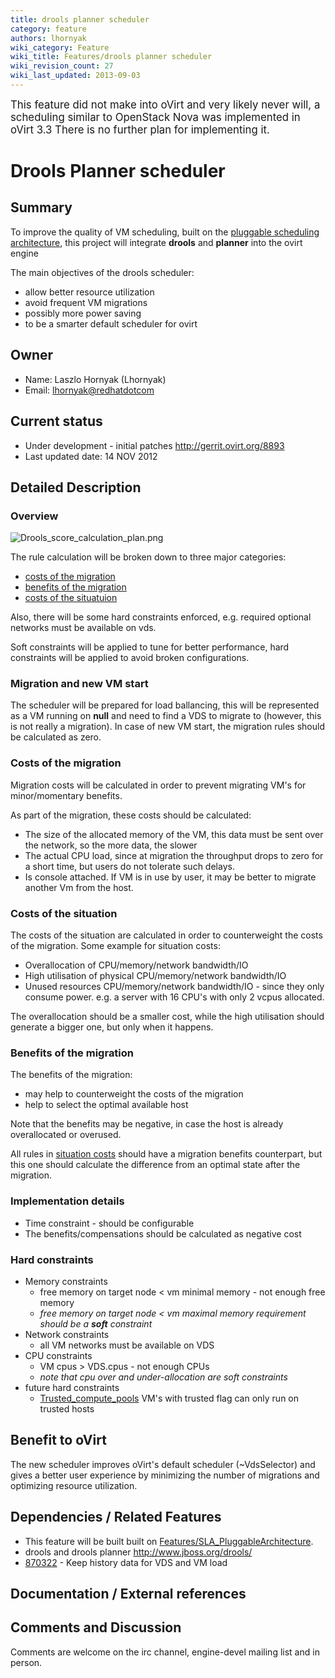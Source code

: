 ```yaml
---
title: drools planner scheduler
category: feature
authors: lhornyak
wiki_category: Feature
wiki_title: Features/drools planner scheduler
wiki_revision_count: 27
wiki_last_updated: 2013-09-03
---
```


<big> This feature did not make into oVirt and very likely never will, a scheduling similar to OpenStack Nova was implemented in oVirt 3.3 There is no further plan for implementing it. </big>

# Drools Planner scheduler

## Summary

To improve the quality of VM scheduling, built on the [pluggable scheduling architecture](/develop/release-management/features/sla/ovirtschedulerapi/), this project will integrate **drools** and **planner** into the ovirt engine

The main objectives of the drools scheduler:

*   allow better resource utilization
*   avoid frequent VM migrations
*   possibly more power saving
*   to be a smarter default scheduler for ovirt

## Owner

*   Name: Laszlo Hornyak (Lhornyak)
*   Email: <lhornyak@redhatdotcom>

## Current status

*   Under development - initial patches <http://gerrit.ovirt.org/8893>
*   Last updated date: 14 NOV 2012

## Detailed Description

### Overview

![](/images/wiki/Drools_score_calculation_plan.png "Drools_score_calculation_plan.png")

The rule calculation will be broken down to three major categories:

*   [costs of the migration](#Costs_of_the_migration)
*   [benefits of the migration](#Benefits_of_the_migration)
*   [costs of the situatuion](#Costs_of_the_situation)

Also, there will be some hard constraints enforced, e.g. required optional networks must be available on vds.

Soft constraints will be applied to tune for better performance, hard constraints will be applied to avoid broken configurations.

### Migration and new VM start

The scheduler will be prepared for load ballancing, this will be represented as a VM running on **null** and need to find a VDS to migrate to (however, this is not really a migration). In case of new VM start, the migration rules should be calculated as zero.

### Costs of the migration

Migration costs will be calculated in order to prevent migrating VM's for minor/momentary benefits.

As part of the migration, these costs should be calculated:

*   The size of the allocated memory of the VM, this data must be sent over the network, so the more data, the slower
*   The actual CPU load, since at migration the throughput drops to zero for a short time, but users do not tolerate such delays.
*   Is console attached. If VM is in use by user, it may be better to migrate another Vm from the host.

### Costs of the situation

The costs of the situation are calculated in order to counterweight the costs of the migration. Some example for situation costs:

*   Overallocation of CPU/memory/network bandwidth/IO
*   High utilisation of physical CPU/memory/network bandwidth/IO
*   Unused resources CPU/memory/network bandwidth/IO - since they only consume power. e.g. a server with 16 CPU's with only 2 vcpus allocated.

The overallocation should be a smaller cost, while the high utilisation should generate a bigger one, but only when it happens.

### Benefits of the migration

The benefits of the migration:

*   may help to counterweight the costs of the migration
*   help to select the optimal available host

Note that the benefits may be negative, in case the host is already overallocated or overused.

All rules in [situation costs](#costs_of_the_situation) should have a migration benefits counterpart, but this one should calculate the difference from an optimal state after the migration.

### Implementation details

*   Time constraint - should be configurable
*   The benefits/compensations should be calculated as negative cost

### Hard constraints

*   Memory constraints
    -   free memory on target node < vm minimal memory - not enough free memory
    -   *free memory on target node < vm maximal memory requirement should be a **soft** constraint*
*   Network constraints
    -   all VM networks must be available on VDS
*   CPU constraints
    -   VM cpus > VDS.cpus - not enough CPUs
    -   *note that cpu over and under-allocation are soft constraints*
*   future hard constraints
    -   [Trusted_compute_pools](/develop/release-management/features/sla/trusted-compute-pools/) VM's with trusted flag can only run on trusted hosts

## Benefit to oVirt

The new scheduler improves oVirt's default scheduler (~VdsSelector) and gives a better user experience by minimizing the number of migrations and optimizing resource utilization.

## Dependencies / Related Features

*   This feature will be built built on [Features/SLA_PluggableArchitecture](/develop/release-management/features/sla/ovirtschedulerapi/).
*   drools and drools planner <http://www.jboss.org/drools/>
*   [870322](https://bugzilla.redhat.com/870322) - Keep history data for VDS and VM load

## Documentation / External references

## Comments and Discussion

Comments are welcome on the irc channel, engine-devel mailing list and in person.

